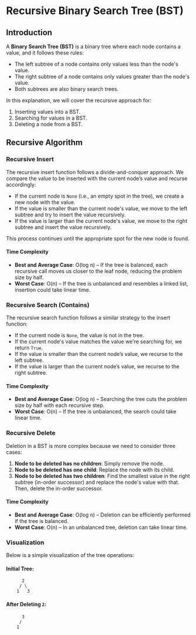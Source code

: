 
# Recursive Binary Search Tree (BST)

## Introduction

A **Binary Search Tree (BST)** is a binary tree where each node contains a value, and it follows these rules:
- The left subtree of a node contains only values less than the node's value.
- The right subtree of a node contains only values greater than the node's value.
- Both subtrees are also binary search trees.

In this explanation, we will cover the recursive approach for:
1. Inserting values into a BST.
2. Searching for values in a BST.
3. Deleting a node from a BST.

## Recursive Algorithm

### Recursive Insert

The recursive insert function follows a divide-and-conquer approach. We compare the value to be inserted with the current node’s value and recurse accordingly:

- If the current node is `None` (i.e., an empty spot in the tree), we create a new node with the value.
- If the value is smaller than the current node's value, we move to the left subtree and try to insert the value recursively.
- If the value is larger than the current node's value, we move to the right subtree and insert the value recursively.

This process continues until the appropriate spot for the new node is found.

#### Time Complexity

- **Best and Average Case**: O(log n) – If the tree is balanced, each recursive call moves us closer to the leaf node, reducing the problem size by half.
- **Worst Case**: O(n) – If the tree is unbalanced and resembles a linked list, insertion could take linear time.

### Recursive Search (Contains)

The recursive search function follows a similar strategy to the insert function:

- If the current node is `None`, the value is not in the tree.
- If the current node's value matches the value we're searching for, we return `True`.
- If the value is smaller than the current node’s value, we recurse to the left subtree.
- If the value is larger than the current node’s value, we recurse to the right subtree.

#### Time Complexity

- **Best and Average Case**: O(log n) – Searching the tree cuts the problem size by half with each recursive step.
- **Worst Case**: O(n) – If the tree is unbalanced, the search could take linear time.

### Recursive Delete

Deletion in a BST is more complex because we need to consider three cases:
1. **Node to be deleted has no children**: Simply remove the node.
2. **Node to be deleted has one child**: Replace the node with its child.
3. **Node to be deleted has two children**: Find the smallest value in the right subtree (in-order successor) and replace the node's value with that. Then, delete the in-order successor.

#### Time Complexity

- **Best and Average Case**: O(log n) – Deletion can be efficiently performed if the tree is balanced.
- **Worst Case**: O(n) – In an unbalanced tree, deletion can take linear time.

### Visualization

Below is a simple visualization of the tree operations:

#### Initial Tree:
```
      2
     / \
    1   3
```

#### After Deleting `2`:
```
      3
     /
    1
```